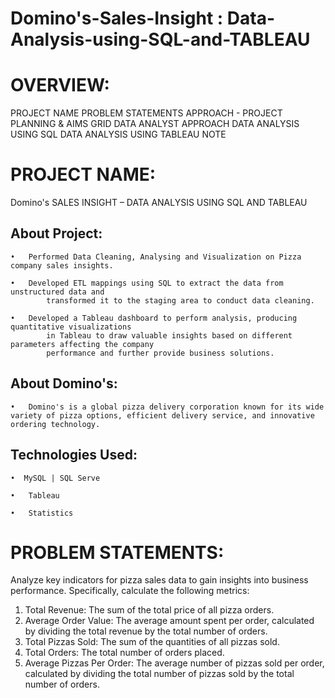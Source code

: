 # Domino's-Sales-Insight : Data-Analysis-using-SQL-and-TABLEAU

# OVERVIEW:
PROJECT NAME
PROBLEM STATEMENTS
APPROACH - PROJECT PLANNING & AIMS GRID
DATA ANALYST APPROACH
DATA ANALYSIS USING SQL
DATA ANALYSIS USING TABLEAU
NOTE


# PROJECT NAME:
Domino's SALES INSIGHT – DATA ANALYSIS USING SQL AND TABLEAU

## About Project:

    •	Performed Data Cleaning, Analysing and Visualization on Pizza company sales insights.

    •	Developed ETL mappings using SQL to extract the data from unstructured data and 
            transformed it to the staging area to conduct data cleaning.
            
    •	Developed a Tableau dashboard to perform analysis, producing quantitative visualizations 
            in Tableau to draw valuable insights based on different parameters affecting the company 
            performance and further provide business solutions.
            
## About Domino's:

    •	Domino's is a global pizza delivery corporation known for its wide variety of pizza options, efficient delivery service, and innovative ordering technology.

## Technologies Used:

    •  MySQL | SQL Serve

    •	Tableau

    •	Statistics

# PROBLEM STATEMENTS:

Analyze key indicators for pizza sales data to gain insights into business performance. Specifically, calculate the following metrics:

1. Total Revenue: The sum of the total price of all pizza orders.
2. Average Order Value: The average amount spent per order, calculated by dividing the total revenue by the total number of orders.
4. Total Pizzas Sold: The sum of the quantities of all pizzas sold.
5. Total Orders: The total number of orders placed.
6. Average Pizzas Per Order: The average number of pizzas sold per order, calculated by dividing the total number of pizzas sold by the total number of orders.

